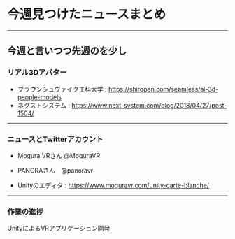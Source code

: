 # 今週見つけたニュースまとめ

---

## 今週と言いつつ先週のを少し
### リアル3Dアバター
- ブラウンシュヴァイク工科大学 : https://shiropen.com/seamless/ai-3d-people-models
- ネクストシステム : https://www.next-system.com/blog/2018/04/27/post-1504/

---

### ニュースとTwitterアカウント

- Mogura VRさん @MoguraVR ‏
- PANORAさん　@panoravr

- Unityのエディタ : https://www.moguravr.com/unity-carte-blanche/

---

### 作業の進捗
UnityによるVRアプリケーション開発

